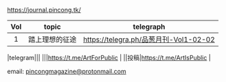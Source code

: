 https://journal.pincong.tk/

|Vol|topic|telegraph|
|:-:|:-:|:-:|
|1|踏上理想的征途|https://telegra.ph/品葱月刊-Vol1-02-02|

|telegram|||
|||https://t.me/ArtForPublic |
||投稿|https://t.me/ArtIsPublic |

email:
pincongmagazine@protonmail.com
